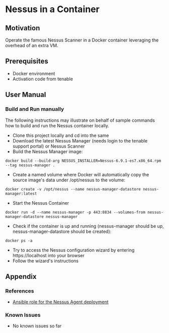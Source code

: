 Nessus in a Container
=====================

## Motivation

Operate the famous Nessus Scanner in a Docker container leveraging the overhead of an extra VM.

## Prerequisites

* Docker environment
* Activation code from tenable

## User Manual

### Build and Run manually

The following instructions may illustrate on behalf of sample commands how to build and run the Nessus container locally.

* Clone this project locally and cd into the same
* Download the latest Nessus Manager (needs login to the tenable support portal) or Nessus Scanner
* Build the Nessus Manager image:
```
docker build --build-arg NESSUS_INSTALLER=Nessus-6.9.1-es7.x86_64.rpm --tag nessus-manager .
```
* Create a named volume where Docker will automatically copy the source image's data under /opt/nessus to the volume:
```
docker create -v /opt/nessus --name nessus-manager-datastore nessus-manager:latest
```
* Start the Nessus Container
```
docker run -d --name nessus-manager -p 443:8834 --volumes-from nessus-manager-datastore nessus-manager
```
* Check if the container is up and running (nessus-manager should be up, nessus-manager-datastore should be created):
```
docker ps -a
```
* Try to access the Nessus configuration wizard by entering https://localhost into your browser
* Follow the wizard's instructions

## Appendix

### References

* [Ansible role for the Nessus Agent deployment](https://github.com/polster/ansible-nessus-agent)

### Known Issues

* No known issues so far
